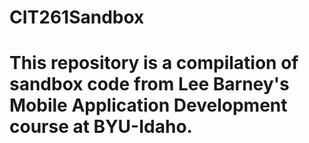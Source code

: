 # CIT261Sandbox
# This repository is a compilation of sandbox code from Lee Barney's Mobile Application Development course at BYU-Idaho. 